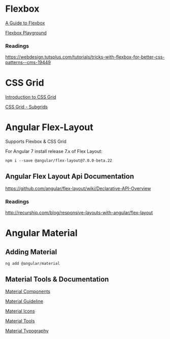 # Flexbox

[A Guide to Flexbox](https://css-tricks.com/snippets/css/a-guide-to-flexbox/)

[Flexbox Playground](https://demos.scotch.io/visual-guide-to-css3-flexbox-flexbox-playground/demos/)

### Readings

https://webdesign.tutsplus.com/tutorials/tricks-with-flexbox-for-better-css-patterns--cms-19449

# CSS Grid

[Introduction to CSS Grid](https://css-tricks.com/snippets/css/complete-guide-grid/)

[CSS Grid - Subgrids](https://www.smashingmagazine.com/2018/07/css-grid-2/)

# Angular Flex-Layout

Supports Flexbox & CSS Grid

For Angular 7 install release 7.x of Flex Layout:

```
npm i --save @angular/flex-layout@7.0.0-beta.22

```

## Angular Flex Layout Api Documentation

https://github.com/angular/flex-layout/wiki/Declarative-API-Overview

### Readings

http://recurship.com/blog/responsive-layouts-with-angular/flex-layout

# Angular Material

## Adding Material

```
ng add @angular/material
```

## Material Tools & Documentation

[Material Components](https://material.angular.io/components/)

[Material Guideline](https://material.io/design/guidelines-overview/)

[Material Icons](https://material.io/tools/icons/)

[Material Tools](https://material.io/tools/)

[Material Typography](https://material.angular.io/guide/typography)
